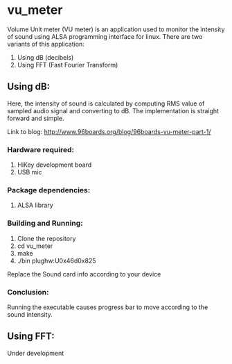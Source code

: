 # vu_meter

Volume Unit meter (VU meter) is an application used to monitor the intensity of sound using ALSA programming interface
for linux. There are two variants of this application:

1. Using dB (decibels)
2. Using FFT (Fast Fourier Transform)

## Using dB:

Here, the intensity of sound is calculated by computing RMS value of sampled audio signal and converting to dB. The
implementation is straight forward and simple.

Link to blog: http://www.96boards.org/blog/96boards-vu-meter-part-1/

### Hardware required:

1. HiKey development board
2. USB mic

### Package dependencies:

1. ALSA library

### Building and Running:

1. Clone the repository
2. cd vu_meter
3. make
4. ./bin plughw:U0x46d0x825

Replace the Sound card info according to your device

### Conclusion:

Running the executable causes progress bar to move according to the sound intensity.

## Using FFT:

Under development
